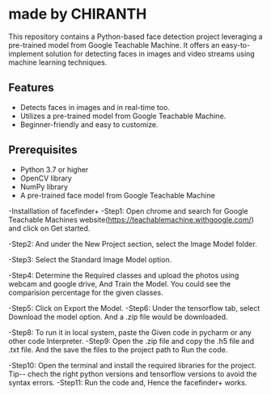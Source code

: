 # made by CHIRANTH


This repository contains a Python-based face detection project leveraging a pre-trained model from Google Teachable Machine. It offers an easy-to-implement solution for detecting faces in images and video streams using machine learning techniques.

## Features
- Detects faces in images and in real-time too.
- Utilizes a pre-trained model from Google Teachable Machine.
- Beginner-friendly and easy to customize.


## Prerequisites
- Python 3.7 or higher
- OpenCV library
- NumPy library
- A pre-trained face model from Google Teachable Machine


-Installlation of facefinder+ 
-Step1: Open chrome and search for Google Teachable Machines website(https://teachablemachine.withgoogle.com/) and click on Get started. 


-Step2: And under the New Project section, select the Image Model folder.


-Step3: Select the Standard Image Model option.


-Step4: Determine the Required classes and upload the photos using webcam and google drive, And Train the Model. You could see the comparision percentage for the given classes.


-Step5: Click on Export the Model.
-Step6: Under the tensorflow tab, select Download the model option. And a .zip file would be downloaded. 


-Step8: To run it in local system, paste the Given code in pycharm or any other code Interpreter.
-Step9: Open the .zip file and copy the .h5 file and .txt file. And the save the files to the project path to Run the code.

-Step10: Open the terminal and install the required libraries for the project.
Tip-- chech the right python versions and tensorflow versions to avoid the syntax errors.
-Step11: Run the code and, Hence the facefinder+ works.

